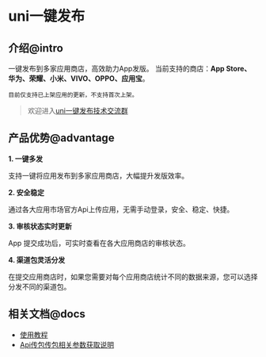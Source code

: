 # uni一键发布

## 介绍@intro

一键发布到多家应用商店，高效助力App发版。
当前支持的商店：**App Store、华为、荣耀、小米、VIVO、OPPO、应用宝**。  

`目前仅支持已上架应用的更新，不支持首次上架。`

> 欢迎进入[uni一键发布技术交流群](https://im.dcloud.net.cn/#/?joinGroup=68d10a5f46d4d0b06752ddfb)

## 产品优势@advantage
**1. 一键多发**

支持一键将应用发布到多家应用商店，大幅提升发版效率。


**2. 安全稳定**

通过各大应用市场官方Api上传应用，无需手动登录，安全、稳定、快捷。

**3. 审核状态实时更新**

App 提交成功后，可实时查看在各大应用商店的审核状态。

**4. 渠道包灵活分发**

在提交应用商店时，如果您需要对每个应用商店统计不同的数据来源，您可以选择分发不同的渠道包。



## 相关文档@docs

- [使用教程](./service.md)
- [Api传包传包相关参数获取说明](./service.md)
